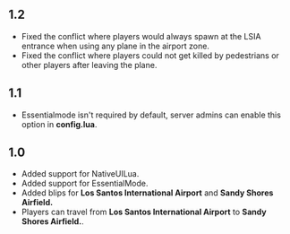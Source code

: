 ## 1.2
- Fixed the conflict where players would always spawn at the LSIA entrance when using any plane in the airport zone.
- Fixed the conflict where players could not get killed by pedestrians or other players after leaving the plane.

## 1.1
- Essentialmode isn't required by default, server admins can enable this option in **config.lua**.

## 1.0
- Added support for NativeUILua.
- Added support for EssentialMode.
- Added blips for **Los Santos International Airport** and **Sandy Shores Airfield.**
- Players can travel from **Los Santos International Airport** to **Sandy Shores Airfield.**.

